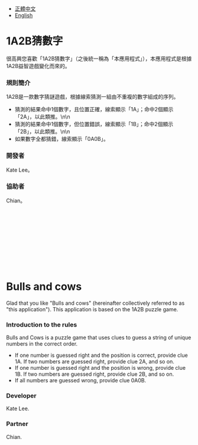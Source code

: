 *   [正體中文](#1a2b猜數字)
*   [English](#bulls-and-cows)

# 1A2B猜數字

很高興您喜歡「1A2B猜數字」（之後統一稱為「本應用程式」），本應用程式是根據1A2B益智遊戲變化而來的。

###  規則簡介

1A2B是一款數字猜謎遊戲，根據線索猜測一組由不重複的數字組成的序列。

*   猜測的結果命中1個數字，且位置正確，線索顯示「1A」；命中2個顯示「2A」，以此類推。\n\n
*   猜測的結果命中1個數字，但位置錯誤，線索顯示「1B」；命中2個顯示「2B」，以此類推。\n\n
*   如果數字全都猜錯，線索顯示「0A0B」。

###  開發者

Kate Lee。

###  協助者

Chian。

<br/>
<br/>
<br/>
<br/>
<br/>
<br/>
<br/>
<br/>
<br/>

# Bulls and cows

Glad that you like "Bulls and cows" (hereinafter collectively referred to as "this application"). This application is based on the 1A2B puzzle game.

###  Introduction to the rules

Bulls and Cows is a puzzle game that uses clues to guess a string of unique numbers in the correct order.

* If one number is guessed right and the position is correct, provide clue 1A. If two numbers are guessed right, provide clue 2A, and so on.
* If one number is guessed right and the position is wrong, provide clue 1B. If two numbers are guessed right, provide clue 2B, and so on.
* If all numbers are guessed wrong, provide clue 0A0B.

###  Developer

Kate Lee.

###  Partner

Chian.

<br/>
<br/>
<br/>
<br/>
<br/>
<br/>
<br/>
<br/>
<br/>